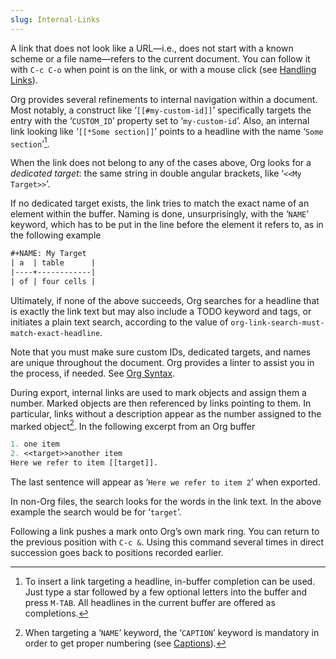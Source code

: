 ```yaml
---
slug: Internal-Links
---
```


A link that does not look like a URL—i.e., does not start with a known scheme or a file name—refers to the current document. You can follow it with `C-c C-o` when point is on the link, or with a mouse click (see [Handling Links](/docs/org/Handling-Links)).

Org provides several refinements to internal navigation within a document. Most notably, a construct like ‘`[[#my-custom-id]]`’ specifically targets the entry with the ‘`CUSTOM_ID`’ property set to ‘`my-custom-id`’. Also, an internal link looking like ‘`[[*Some section]]`’ points to a headline with the name ‘`Some section`’[^1].

When the link does not belong to any of the cases above, Org looks for a *dedicated target*: the same string in double angular brackets, like ‘`<<My Target>>`’.

If no dedicated target exists, the link tries to match the exact name of an element within the buffer. Naming is done, unsurprisingly, with the ‘`NAME`’ keyword, which has to be put in the line before the element it refers to, as in the following example

```lisp
#+NAME: My Target
| a  | table      |
|----+------------|
| of | four cells |
```

Ultimately, if none of the above succeeds, Org searches for a headline that is exactly the link text but may also include a TODO keyword and tags, or initiates a plain text search, according to the value of `org-link-search-must-match-exact-headline`.

Note that you must make sure custom IDs, dedicated targets, and names are unique throughout the document. Org provides a linter to assist you in the process, if needed. See [Org Syntax](/docs/org/Org-Syntax).

During export, internal links are used to mark objects and assign them a number. Marked objects are then referenced by links pointing to them. In particular, links without a description appear as the number assigned to the marked object[^2]. In the following excerpt from an Org buffer

```lisp
1. one item
2. <<target>>another item
Here we refer to item [[target]].
```

The last sentence will appear as ‘`Here we refer to item 2`’ when exported.

In non-Org files, the search looks for the words in the link text. In the above example the search would be for ‘`target`’.

Following a link pushes a mark onto Org’s own mark ring. You can return to the previous position with `C-c &`. Using this command several times in direct succession goes back to positions recorded earlier.

[^1]: To insert a link targeting a headline, in-buffer completion can be used. Just type a star followed by a few optional letters into the buffer and press `M-TAB`. All headlines in the current buffer are offered as completions.

[^2]: When targeting a ‘`NAME`’ keyword, the ‘`CAPTION`’ keyword is mandatory in order to get proper numbering (see [Captions](/docs/org/Captions)).
